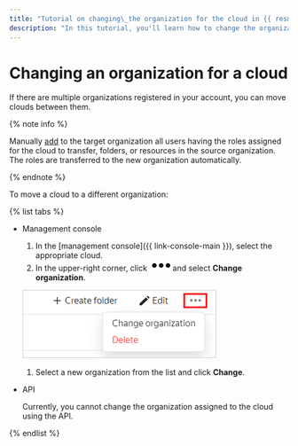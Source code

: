 ```yaml
---
title: "Tutorial on changing\_the organization for the cloud in {{ resmgr-full-name }}"
description: "In this tutorial, you'll learn how to change the organization for the cloud in {{ resmgr-full-name }}."
---
```


# Changing an organization for a cloud

If there are multiple organizations registered in your account, you can move clouds between them.

{% note info %}

Manually [add](../../../organization/add-account.md) to the target organization all users having the roles assigned for the cloud to transfer, folders, or resources in the source organization. The roles are transferred to the new organization automatically.

{% endnote %}


To move a cloud to a different organization:

{% list tabs %}

- Management console

  1. In the [management console]({{ link-console-main }}), select the appropriate cloud.
  1. In the upper-right corner, click ![***](../../../_assets/options.svg)and select **Change organization**.

   ![image](../../../_assets/iam/change-organization-n-n.png)

  1. Select a new organization from the list and click **Change**.

- API

   Currently, you cannot change the organization assigned to the cloud using the API.

{% endlist %}